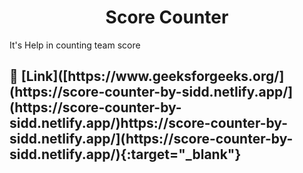 <h1 align="center" id="title">Score Counter</h1>

<p id="description">It's Help in counting team score</p>

<h2>🚀 [Link]([https://www.geeksforgeeks.org/](https://score-counter-by-sidd.netlify.app/](https://score-counter-by-sidd.netlify.app/)https://score-counter-by-sidd.netlify.app/](https://score-counter-by-sidd.netlify.app/){:target="_blank"}  </h2>

